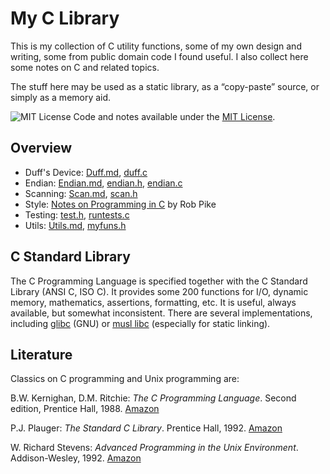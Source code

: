 # My C Library

This is my collection of C utility functions,
some of my own design and writing, some from
public domain code I found useful.
I also collect here some notes on C and related topics.

The stuff here may be used as a static library,
as a “copy-paste” source, or simply as a memory aid.

![MIT License](https://img.shields.io/badge/License-MIT-blue.svg)
Code and notes available under the [MIT License](LICENSE).

## Overview

- Duff's Device: [Duff.md](doc/Duff.md), [duff.c](src/duff.c)
- Endian: [Endian.md](doc/Endian.md), [endian.h](src/endian.h), [endian.c](src/endian.c)
- Scanning: [Scan.md](doc/Scan.md), [scan.h](src/scan.h)
- Style: [Notes on Programming in C](doc/PikeStyle.md) by Rob Pike
- Testing: [test.h](src/test.h), [runtests.c](src/runtests.c)
- Utils: [Utils.md](doc/Utils.md), [myfuns.h](src/myfuns.h)

## C Standard Library

The C Programming Language is specified together
with the C Standard Library (ANSI C, ISO C).
It provides some 200 functions for I/O, dynamic
memory, mathematics, assertions, formatting, etc.
It is useful, always available, but somewhat
inconsistent.
There are several implementations, including
[glibc](https://www.gnu.org/software/libc/) (GNU)
or [musl libc](https://musl.libc.org/) (especially
for static linking).

## Literature

Classics on C programming and Unix programming are:

B.W. Kernighan, D.M. Ritchie: *The C Programming Language*.
Second edition, Prentice Hall, 1988.
[Amazon](https://www.amazon.com/dp/0131103628)

P.J. Plauger: *The Standard C Library*. Prentice Hall, 1992.
[Amazon](https://www.amazon.com/dp/0131315099)

W. Richard Stevens: *Advanced Programming in the Unix
Environment*. Addison-Wesley, 1992.
[Amazon](https://www.amazon.com/dp/0201563177)
